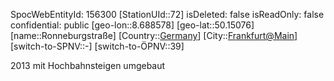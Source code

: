 ﻿---
location: [50.15076,8.688578]
type: Station
tags:
- geo/Station

---
SpocWebEntityId: 156300
[StationUId::72]
isDeleted: false
isReadOnly: false
confidential: public
[geo-lon::8.688578]
[geo-lat::50.15076]
[name::Ronneburgstraße]
[Country::[Germany](geo/Continent/Europe/Germany.md)]
[City::[Frankfurt@Main](geo/Continent/Europe/Germany/Hessen/Frankfurt@Main.md)]
[switch-to-SPNV::-]
[switch-to-ÖPNV::39]

2013 mit Hochbahnsteigen umgebaut
